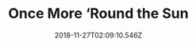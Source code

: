 ---
title: Once More ‘Round the Sun
artist: Mastodon
date: 2018-11-27T02:09:10.546Z
cover: /upload/tumblr_od91wrov3p1vfaqyoo1_1280.jpg
styles:
  - Progressive Metal
  - Heavy Metal
links:
  spotify: https://open.spotify.com/album/7mEkBi9a2p2f1WQbnH8Qk5?si=nKDGBvQmQrGvEn98hSQzoQ
  youtube: https://music.youtube.com/watch?v=tI81VTGTdaU
  applemusic: https://itunes.apple.com/us/album/once-more-round-the-sun/866402572?uo=4
  soundcloud: ""
  bandcamp: ""
  googleplay: https://play.google.com/music/m/B537zpncozjs7pzbxxdzmoktula?signup_if_needed=1
  deezer: https://www.deezer.com/album/7976964
---